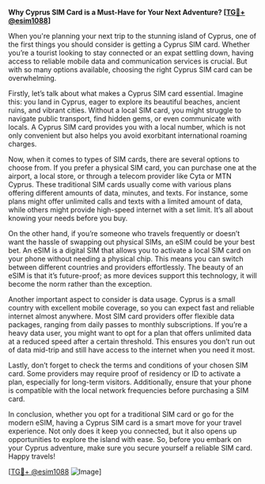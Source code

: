**Why Cyprus SIM Card is a Must-Have for Your Next Adventure? [[TG💪+ @esim1088](https://t.me/s/esim1088)]**

When you're planning your next trip to the stunning island of Cyprus, one of the first things you should consider is getting a Cyprus SIM card. Whether you’re a tourist looking to stay connected or an expat settling down, having access to reliable mobile data and communication services is crucial. But with so many options available, choosing the right Cyprus SIM card can be overwhelming.

Firstly, let’s talk about what makes a Cyprus SIM card essential. Imagine this: you land in Cyprus, eager to explore its beautiful beaches, ancient ruins, and vibrant cities. Without a local SIM card, you might struggle to navigate public transport, find hidden gems, or even communicate with locals. A Cyprus SIM card provides you with a local number, which is not only convenient but also helps you avoid exorbitant international roaming charges. 

Now, when it comes to types of SIM cards, there are several options to choose from. If you prefer a physical SIM card, you can purchase one at the airport, a local store, or through a telecom provider like Cyta or MTN Cyprus. These traditional SIM cards usually come with various plans offering different amounts of data, minutes, and texts. For instance, some plans might offer unlimited calls and texts with a limited amount of data, while others might provide high-speed internet with a set limit. It’s all about knowing your needs before you buy.

On the other hand, if you’re someone who travels frequently or doesn’t want the hassle of swapping out physical SIMs, an eSIM could be your best bet. An eSIM is a digital SIM that allows you to activate a local SIM card on your phone without needing a physical chip. This means you can switch between different countries and providers effortlessly. The beauty of an eSIM is that it’s future-proof; as more devices support this technology, it will become the norm rather than the exception.

Another important aspect to consider is data usage. Cyprus is a small country with excellent mobile coverage, so you can expect fast and reliable internet almost anywhere. Most SIM card providers offer flexible data packages, ranging from daily passes to monthly subscriptions. If you’re a heavy data user, you might want to opt for a plan that offers unlimited data at a reduced speed after a certain threshold. This ensures you don’t run out of data mid-trip and still have access to the internet when you need it most.

Lastly, don’t forget to check the terms and conditions of your chosen SIM card. Some providers may require proof of residency or ID to activate a plan, especially for long-term visitors. Additionally, ensure that your phone is compatible with the local network frequencies before purchasing a SIM card.

In conclusion, whether you opt for a traditional SIM card or go for the modern eSIM, having a Cyprus SIM card is a smart move for your travel experience. Not only does it keep you connected, but it also opens up opportunities to explore the island with ease. So, before you embark on your Cyprus adventure, make sure you secure yourself a reliable SIM card. Happy travels! 

[[TG💪+ @esim1088](https://t.me/s/esim1088) ![Image](https://i.postimg.cc/Y0z9fWf4/image.png)]